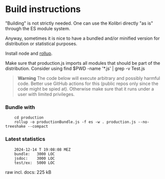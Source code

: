 # Build instructions

"Building" is not strictly needed. One can use the Kolibri directly "as is" through the ES module system.

Anyway, sometimes it is nice to have a bundled and/or minified version for distribution or statistical purposes.

Install node and [rollup](https://rollupjs.org).

Make sure that production.js imports all modules that should be part of the distribution.
Consider using
        find $PWD -name '*.js' | grep -v Test.js

> **Warning**
> The code below will execute arbitrary and possibly harmful code. 
> Better use GitHub actions for this (public repos only since the code might be spied at).
> Otherwise make sure that it runs under a user with limited privileges.

### Bundle with 
        cd production
        rollup -o productionBundle.js -f es -w . production.js --no-treeshake --compact

### Latest statistics
        2024-12-14 T 19:08:08 MEZ
        bundle:   3000 LOC
        jsdoc:    3000 LOC
        test/ex:  5000 LOC 

raw incl. docs: 225 kB
